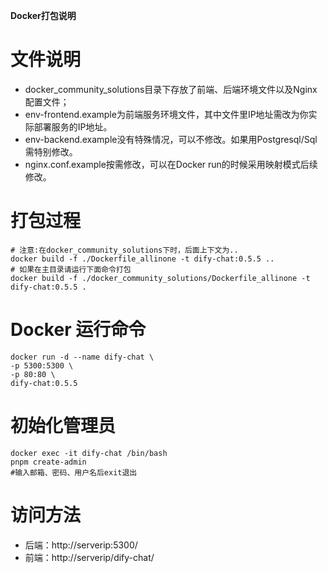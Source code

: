 **Docker打包说明**

# 文件说明

- docker_community_solutions目录下存放了前端、后端环境文件以及Nginx配置文件；
- env-frontend.example为前端服务环境文件，其中文件里IP地址需改为你实际部署服务的IP地址。
- env-backend.example没有特殊情况，可以不修改。如果用Postgresql/Sql需特别修改。
- nginx.conf.example按需修改，可以在Docker run的时候采用映射模式后续修改。

# 打包过程

```
# 注意:在docker_community_solutions下时，后面上下文为..
docker build -f ./Dockerfile_allinone -t dify-chat:0.5.5 ..
# 如果在主目录请运行下面命令打包
docker build -f ./docker_community_solutions/Dockerfile_allinone -t dify-chat:0.5.5 .
```

# Docker 运行命令

```
docker run -d --name dify-chat \
-p 5300:5300 \
-p 80:80 \
dify-chat:0.5.5
```

# 初始化管理员

```
docker exec -it dify-chat /bin/bash
pnpm create-admin
#输入邮箱、密码、用户名后exit退出
```

# 访问方法

- 后端：http://serverip:5300/
- 前端：http://serverip/dify-chat/
